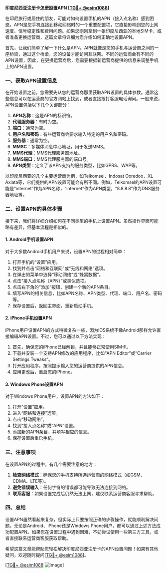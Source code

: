 **印度尼西亚注册卡怎麽設置APN [[TG💪+ @esim1088](https://t.me/s/esim1088)]**

在印尼旅行或居住的朋友，可能对如何设置手机的APN（接入点名称）感到困惑。APN是您手机连接到移动网络时的一个重要配置项，它直接影响到您的上网速度、信号稳定性和费用问题。如果您刚刚拿到一张印度尼西亚的本地SIM卡，或者准备更换运营商，这篇文章将详细为您介绍如何正确地设置APN。

首先，让我们简单了解一下什么是APN。APN就像是您的手机与运营商之间的一座桥梁，通过这个桥梁，您的设备才能访问互联网。不同的运营商会有不同的APN设置，因此，在更换运营商后，您需要根据新运营商提供的信息来调整手机上的APN设置。

### 一、获取APN设置信息

在开始设置之前，您需要先从您的运营商那里获取APN设置的具体参数。通常这些信息可以在运营商的官方网站上找到，或者直接拨打客服电话询问。一般来说，APN设置包括以下几个关键部分：

1. **APN名称**：这是APN的标识符。
2. **代理服务器**：有时为空。
3. **端口**：通常为空。
4. **用户名和密码**：有些运营商会要求输入特定的用户名和密码。
5. **服务器**：通常为空。
6. **MMSC**：多媒体消息中心地址，用于发送MMS。
7. **MMS代理**：MMS代理服务器地址。
8. **MMS端口**：MMS代理服务器的端口号。
9. **APN类型**：定义了该APN支持的服务类型，比如GPRS、WAP等。

以印度尼西亚的几个主要运营商为例，如Telkomsel、Indosat Ooredoo、XL Axiata等，它们提供的APN设置可能会有所不同。例如，Telkomsel的APN设置可能是“internet”作为APN名称，“internet”作为APN类型，“8.8.8.8”作为DNS服务器地址等。

### 二、设置APN的具体步骤

接下来，我们将详细介绍如何在不同类型的手机上设置APN。虽然操作界面可能略有差异，但基本流程是相似的。

#### 1. Android手机设置APN

对于大多数Android手机用户来说，设置APN的过程相对简单：

1. 打开手机的“设置”应用。
2. 找到并点击“网络和互联网”或“无线和网络”选项。
3. 在弹出的菜单中选择“移动网络”或“蜂窝数据”。
4. 点击“接入点名称（APN）”或类似选项。
5. 点击右下角的“添加”按钮，创建一个新的APN条目。
6. 填写APN的相关信息，比如APN名称、APN类型、代理、端口、用户名、密码等。
7. 保存设置后，返回主界面，重新启动手机。

#### 2. iPhone手机设置APN

iPhone用户设置APN的方式稍微复杂一些，因为iOS系统不像Android那样允许直接编辑APN设置。不过，您可以通过以下方法实现：

1. 首先，确保您的iPhone已经解锁，并且能够正常使用SIM卡。
2. 下载并安装一个支持APN修改的应用程序，比如“APN Editor”或“Carrier Settings Tweaks”。
3. 打开应用程序，按照提示输入您的运营商提供的APN信息。
4. 应用更改后，重启您的iPhone。

#### 3. Windows Phone设置APN

对于Windows Phone用户，设置APN的方法如下：

1. 打开“设置”应用。
2. 进入“网络和连接”选项。
3. 点击“移动网络”。
4. 找到“接入点名称”或“APN”设置。
5. 添加新的APN条目，并填写相应的信息。
6. 保存设置后重启手机。

### 三、注意事项

在设置APN的过程中，有几个需要注意的地方：

1. **检查网络模式**：确保您的手机支持所选运营商的网络模式（如GSM、CDMA、LTE等）。
2. **避免错误输入**：任何字符的错误都可能导致无法连接到网络。
3. **联系客服**：如果设置完成后仍然无法上网，建议联系运营商客服寻求帮助。

### 四、总结

设置APN虽然看起来复杂，但实际上只要按照正确的步骤操作，就能顺利解决问题。无论是Android、iPhone还是Windows Phone用户，都可以通过上述方法成功配置APN。如果您在设置过程中遇到困难，不妨尝试使用一些第三方工具，或者直接联系运营商客服获取帮助。

希望这篇文章能帮助您轻松解决印度尼西亚注册卡的APN设置问题！如果有其他疑问，欢迎随时提问[[TG💪+ @esim1088](https://t.me/s/esim1088)]。

[[TG💪+ @esim1088](https://t.me/s/esim1088) ![Image](https://i.postimg.cc/4NQfJmqS/Snipaste-2025-05-13-00-14-12.png)]
